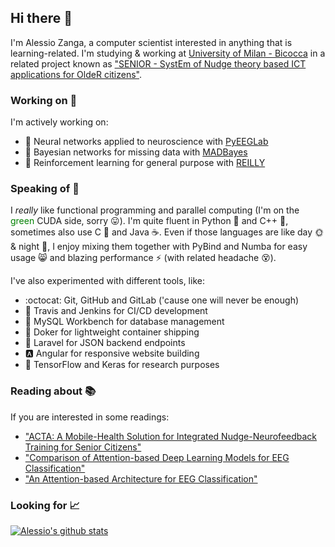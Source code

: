 ## Hi there 👋

I'm Alessio Zanga, a computer scientist interested in anything that is learning-related. I'm studying & working at [University of Milan - Bicocca](https://en.unimib.it/) in a related project known as ["SENIOR - SystEm of Nudge theory based ICT applications for OldeR citizens"](https://www.researchgate.net/publication/334365592_System_of_Nudge_Theory-Based_ICT_Applications_for_Older_Citizens_The_SENIOR_Project).

### Working on :construction_worker:

I'm actively working on:

- :brain: Neural networks applied to neuroscience with [PyEEGLab](https://github.com/AlessioZanga/PyEEGLab)
- :crystal_ball: Bayesian networks for missing data with [MADBayes](https://github.com/madlabunimib/MADBayes)
- :robot: Reinforcement learning for general purpose with [REILLY](https://github.com/AlessioZanga/REILLY)

### Speaking of :speech_balloon:

I *really* like functional programming and parallel computing (I'm on the <span style="color:green">green</span> CUDA side, sorry :stuck_out_tongue:). I'm quite fluent in Python :snake: and C++ :wrench:, sometimes also use C :hammer: and Java :coffee:. Even if those languages are like day :sun_with_face: & night :first_quarter_moon_with_face:, I enjoy mixing them together with PyBind and Numba for easy usage :smile_cat: and blazing performance :zap: (with related headache :dizzy_face:).

I've also experimented with different tools, like:

- :octocat: Git, GitHub and GitLab ('cause one will never be enough)
- :rocket: Travis and Jenkins for CI/CD development
- :dolphin: MySQL Workbench for database management
- :whale2: Doker for lightweight container shipping
- :office: Laravel for JSON backend endpoints
- :a: Angular for responsive website building
- :dart: TensorFlow and Keras for research purposes

### Reading about :books:

If you are interested in some readings:

- ["ACTA: A Mobile-Health Solution for Integrated Nudge-Neurofeedback Training for Senior Citizens"](https://arxiv.org/abs/2102.08692)
- ["Comparison of Attention-based Deep Learning Models for EEG Classification"](https://arxiv.org/abs/2012.01074)
- ["An Attention-based Architecture for EEG Classification"](https://doi.org/10.5220/0008953502140219)

### Looking for :chart_with_upwards_trend:

[![Alessio's github stats](https://github-readme-stats.vercel.app/api?username=AlessioZanga&show_icons=true)](https://github.com/anuraghazra/github-readme-stats)
